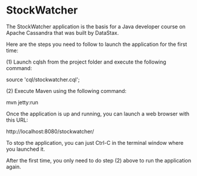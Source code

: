 StockWatcher
============

The StockWatcher application is the basis for a Java developer course on Apache Cassandra
that was built by DataStax.

Here are the steps you need to follow to launch the application for the first time:

(1) Launch cqlsh from the project folder and execute the following command:

source 'cql/stockwatcher.cql';

(2) Execute Maven using the following command:

mvn jetty:run

Once the application is up and running, you can launch a web browser with this URL:

http://localhost:8080/stockwatcher/

To stop the application, you can just Ctrl-C in the terminal window where you launched it.

After the first time, you only need to do step (2) above to run the application again.

